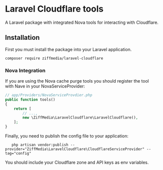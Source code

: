# Laravel Cloudflare tools

A Laravel package with integrated Nova tools for interacting with Cloudflare. 

## Installation

First you must install the package into your Laravel application. 

```console
composer require ziffmedia/laravel-cloudflare
```

### Nova Integration

If you are using the Nova cache purge tools you should register the tool with Nave in your NovaServiceProvider:

```php
// app/Providers/NovaServiceProvdier.php
public function tools()
{
    return [
        // ...,
        new \ZiffMedia\LaravelCloudflare\LaravelCloudflare(),
    ];
}
```

Finally, you need to publish the config file to your application:

```console
   php artisan vendor:publish --provider="ZiffMedia\LaravelCloudflare\CloudflareServiceProvider" --tag="config" 
```

You should include your Cloudflare zone and API keys as env variables.
